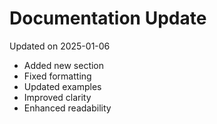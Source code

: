 # Documentation Update

Updated on 2025-01-06

- Added new section
- Fixed formatting
- Updated examples
- Improved clarity
- Enhanced readability